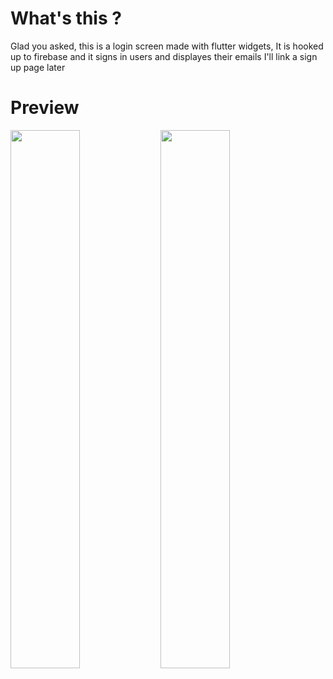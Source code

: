 
# What's this ?
Glad you asked, this is a login screen made with flutter widgets, It is hooked up to firebase and it signs in users and displayes their emails I'll link a sign up page later
# Preview
<img align="left" src="https://user-images.githubusercontent.com/86270022/195343295-eb05ec8a-e8d6-4c41-9519-c91e8c09af70.jpg" width="47%" height="*" /><img align="left" src="https://user-images.githubusercontent.com/86270022/195343263-0651834c-c174-4a8a-877b-a588a27db485.jpg" width="47%" height="*" />


  
    

